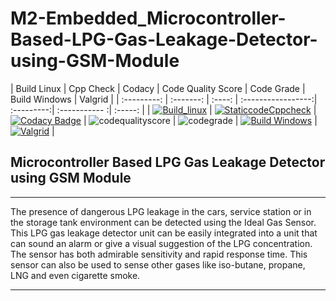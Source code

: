 # M2-Embedded_Microcontroller-Based-LPG-Gas-Leakage-Detector-using-GSM-Module
 | Build Linux | Cpp Check | Codacy | Code Quality Score | Code Grade | Build Windows | Valgrid |
 | :---------: | :-------: | :----: | :-----------------:| :---------:| :----------- :| :-----: |
 | [![Build_linux](https://github.com/Nikitha5399/M2-Embedded_Microcontroller-Based-LPG-Gas-Leakage-Detector-using-GSM-Module/actions/workflows/build_linux.yml/badge.svg)](https://github.com/Nikitha5399/M2-Embedded_Microcontroller-Based-LPG-Gas-Leakage-Detector-using-GSM-Module/actions/workflows/build_linux.yml) | [![StaticcodeCppcheck](https://github.com/Nikitha5399/M2-Embedded_Microcontroller-Based-LPG-Gas-Leakage-Detector-using-GSM-Module/actions/workflows/cppcheck.yml/badge.svg)](https://github.com/Nikitha5399/M2-Embedded_Microcontroller-Based-LPG-Gas-Leakage-Detector-using-GSM-Module/actions/workflows/cppcheck.yml) | [![Codacy Badge](https://app.codacy.com/project/badge/Grade/c786ec4e514a46d9b228a7513e2653f2)](https://www.codacy.com/gh/Nikitha5399/M2-Embedded_Microcontroller-Based-LPG-Gas-Leakage-Detector-using-GSM-Module/dashboard?utm_source=github.com&amp;utm_medium=referral&amp;utm_content=Nikitha5399/M2-Embedded_Microcontroller-Based-LPG-Gas-Leakage-Detector-using-GSM-Module&amp;utm_campaign=Badge_Grade) | ![codequalityscore](https://api.codiga.io/project/30232/score/svg) | ![codegrade](https://api.codiga.io/project/30232/status/svg) | [![Build Windows](https://github.com/Nikitha5399/M2-Embedded_Microcontroller-Based-LPG-Gas-Leakage-Detector-using-GSM-Module/actions/workflows/build_windows.yml/badge.svg)](https://github.com/Nikitha5399/M2-Embedded_Microcontroller-Based-LPG-Gas-Leakage-Detector-using-GSM-Module/actions/workflows/build_windows.yml) | [![Valgrid](https://github.com/Nikitha5399/M2-Embedded_Microcontroller-Based-LPG-Gas-Leakage-Detector-using-GSM-Module/actions/workflows/Valgrid.yml/badge.svg)](https://github.com/Nikitha5399/M2-Embedded_Microcontroller-Based-LPG-Gas-Leakage-Detector-using-GSM-Module/actions/workflows/Valgrid.yml) | 

## Microcontroller Based LPG Gas Leakage Detector using GSM Module

---

The presence of dangerous LPG leakage in the cars, service station or in the storage tank environment can be detected using the Ideal Gas Sensor. This LPG gas leakage detector unit can be easily integrated into a unit that can sound an alarm or give a visual suggestion of the LPG concentration. The sensor has both admirable sensitivity and rapid response time. This sensor can also be used to sense other gases like iso-butane, propane, LNG and even cigarette smoke.

---
